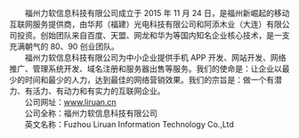 　　福州力软信息科技有限公司成立于 2015 年 11 月 24 日，是福州新崛起的移动互联网服务提供商，由华邦（福建）光电科技有限公司和阿添木业（大连）有限公司投资。创始团队来自百度、天盟、网龙和华为等国内知名企业核心技术，是一支充满朝气的 80、90 创业团队。  
　　福州力软信息科技有限公司为中小企业提供手机 APP 开发、网站开发、网络推广、管理系统开发、域名注册和服务器出售等服务。我们的使命是：让企业以最少的时间和最少的人力，达到最佳的网络营销效果。我们的宗旨是：做一个有潜力、有活力、有动力和有实力的互联网企业。  
　　公司网址：www.liruan.cn  
　　公司全称：福州力软信息科技有限公司  
　　英文名称：Fuzhou Liruan Information Technology Co.,Ltd
